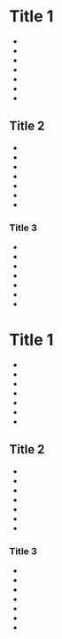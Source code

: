 # Title 1
-
-
-
-
-
-
-
## Title 2
-
-
-
-
-
-
-
### Title 3
-
-
-
-
-
-
-
# Title 1
-
-
-
-
-
-
-
## Title 2
-
-
-
-
-
-
-
### Title 3
-
-
-
-
-
-
-
